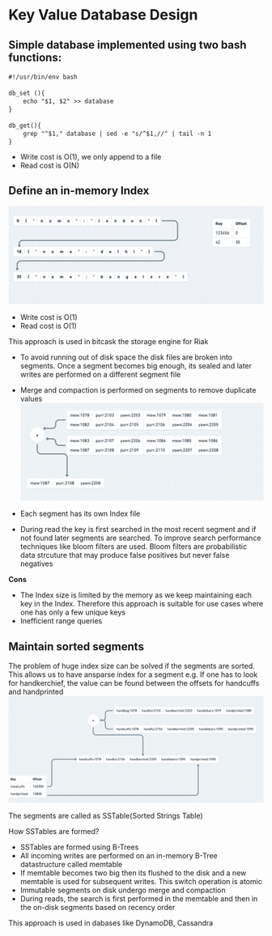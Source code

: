 # Key Value Database Design

## Simple database implemented using two bash functions:
```
#!/usr/bin/env bash

db_set (){
    echo "$1, $2" >> database
}

db_get(){
    grep "^$1," database | sed -e "s/^$1,//" | tail -n 1
}
```

- Write cost is O(1), we only append to a file
- Read cost is O(N)

## Define an in-memory Index

![alt text](SimpleDatabaseWithIndex.png)

- Write cost is O(1) 
- Read cost is O(1)

This approach is used in bitcask the storage engine for Riak

- To avoid running out of disk space the disk files are broken into segments. Once a segment becomes big enough, its sealed and later writes are performed on a different segment file
- Merge and compaction is performed on segments to remove duplicate values 
![alt text](MergeCompaction.png)

- Each segment has its own Index file
- During read the key is first searched in the most recent segment and if not found later segments are searched. To improve search performance techniques like bloom filters are used. Bloom filters are probabilistic data strcuture that may produce false positives but never false negatives

**Cons** 
- The Index size is limited by the memory as we keep maintaining each key in the Index. Therefore this approach is suitable for use cases where one has only a few unique keys
- Inefficient range queries

## Maintain sorted segments

The problem of huge index size can be solved if the segments are sorted. This allows us to have ansparse index for a segment e.g. If one has to look for handkerchief, the value can be found between the offsets for handcuffs and handprinted
![alt text](SSTables.png)

The segments are called as SSTable(Sorted Strings Table)

How SSTables are formed?
- SSTables are formed using B-Trees
- All incoming writes are performed on an in-memory B-Tree datastructure called memtable
- If memtable becomes two big then its flushed to the disk and a new memtable is used for subsequent writes. This switch operation is atomic
- Immutable segments on disk undergo merge and compaction
- During reads, the search is first performed in the memtable and then in the on-disk segments based on recency order

This approach is used in dabases like DynamoDB, Cassandra

